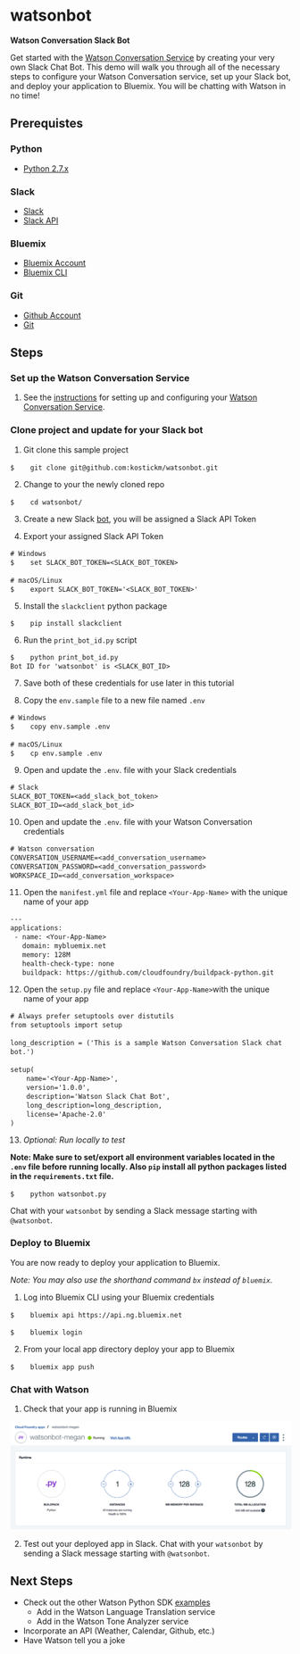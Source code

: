 # watsonbot
**Watson Conversation Slack Bot**

Get started with the [Watson Conversation Service](https://console.bluemix.net/catalog/services/conversation) by creating your very own Slack Chat Bot. This demo will walk you through all of the necessary steps to configure your Watson Conversation service, set up your Slack bot, and deploy your application to Bluemix. You will be chatting with Watson in no time!

## Prerequistes

### Python
* [Python 2.7.x](https://www.python.org/downloads/)

### Slack
* [Slack](https://slack.com)
* [Slack API](https://api.slack.com/)
  
### Bluemix
* [Bluemix Account](https://console.bluemix.net/)
* [Bluemix CLI](https://clis.ng.bluemix.net/ui/home.html)

### Git
* [Github Account](https://github.com)
* [Git](https://git-scm.com/downloads)

## Steps
### Set up the Watson Conversation Service
1. See the [instructions](conversation/README.md) for setting up and configuring your [Watson Conversation Service](https://console.bluemix.net/catalog/services/conversation).

### Clone project and update for your Slack bot
1. Git clone this sample project

`$    git clone git@github.com:kostickm/watsonbot.git`

2. Change to your the newly cloned repo

`$    cd watsonbot/`

3. Create a new Slack [bot](https://api.slack.com/bot-users), you will be assigned a Slack API Token

4. Export your assigned Slack API Token

```
# Windows
$    set SLACK_BOT_TOKEN=<SLACK_BOT_TOKEN>

# macOS/Linux
$    export SLACK_BOT_TOKEN='<SLACK_BOT_TOKEN>'
```

5. Install the `slackclient` python package

```
$    pip install slackclient
```

6. Run the `print_bot_id.py` script
  
```
$    python print_bot_id.py
Bot ID for 'watsonbot' is <SLACK_BOT_ID>
```

7. Save both of these credentials for use later in this tutorial

8. Copy the `env.sample` file to a new file named `.env`

```
# Windows
$    copy env.sample .env

# macOS/Linux
$    cp env.sample .env
```

9. Open and update the `.env`. file with your Slack credentials

```
# Slack
SLACK_BOT_TOKEN=<add_slack_bot_token>
SLACK_BOT_ID=<add_slack_bot_id>
```

10. Open and update the `.env`. file with your Watson Conversation credentials

```
# Watson conversation
CONVERSATION_USERNAME=<add_conversation_username>
CONVERSATION_PASSWORD=<add_conversation_password>
WORKSPACE_ID=<add_conversation_workspace>
```

11. Open the `manifest.yml` file and replace `<Your-App-Name>` with the unique name of your app

```
---
applications:
 - name: <Your-App-Name>
   domain: mybluemix.net
   memory: 128M
   health-check-type: none
   buildpack: https://github.com/cloudfoundry/buildpack-python.git
```

12. Open the `setup.py` file and replace `<Your-App-Name>`with the unique name of your app

```
# Always prefer setuptools over distutils
from setuptools import setup

long_description = ('This is a sample Watson Conversation Slack chat bot.')

setup(
    name='<Your-App-Name>',
    version='1.0.0',
    description='Watson Slack Chat Bot',
    long_description=long_description,
    license='Apache-2.0'
)
```

13. *Optional: Run locally to test*

**Note: Make sure to set/export all environment variables located in the `.env` file before running locally. Also `pip` install all python packages listed in the `requirements.txt` file.**

`$    python watsonbot.py`

Chat with your `watsonbot` by sending a Slack message starting with `@watsonbot`.

### Deploy to Bluemix
You are now ready to deploy your application to Bluemix.

*Note: You may also use the shorthand command `bx` instead of `bluemix`.*

1. Log into Bluemix CLI using your Bluemix credentials

  `$    bluemix api https://api.ng.bluemix.net`

  `$    bluemix login`

2. From your local app directory deploy your app to Bluemix

  `$    bluemix app push`

### Chat with Watson
1. Check that your app is running in Bluemix

<img src="media/RunningPythonApp.png" width="700">

2. Test out your deployed app in Slack. Chat with your `watsonbot` by sending a Slack message starting with `@watsonbot`.

## Next Steps
* Check out the other Watson Python SDK [examples](https://github.com/watson-developer-cloud/python-sdk/tree/master/examples)
  * Add in the Watson Language Translation service
  * Add in the Watson Tone Analyzer service
* Incorporate an API (Weather, Calendar, Github, etc.)
* Have Watson tell you a joke
